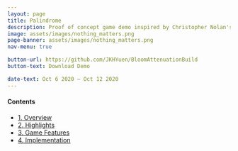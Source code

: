 ```yaml
---
layout: page
title: Palindrome
description: Proof of concept game demo inspired by Christopher Nolan's <i>Tenet</i>
image: assets/images/nothing_matters.png
page-banner: assets/images/nothing_matters.png
nav-menu: true

button-url: https://github.com/JKHYuen/BloomAttenuationBuild
button-text: Download Demo

date-text: Oct 6 2020 — Oct 12 2020
---
```


<div class=nav>
<h4>Contents</h4>
<ul>
    <li><a href="#overview" class="button small scrolly"><span class="number">1.</span> Overview</a></li>
    <li><a href="#highlights" class="button small scrolly"><span class="number">2.</span> Highlights</a></li>
    <li><a href="#features" class="button small scrolly"><span class="number">3.</span> Game Features</a></li>
    <li><a href="#implementation" class="button small scrolly"><span class="number">4.</span> Implementation</a></li>
</ul>
</div>